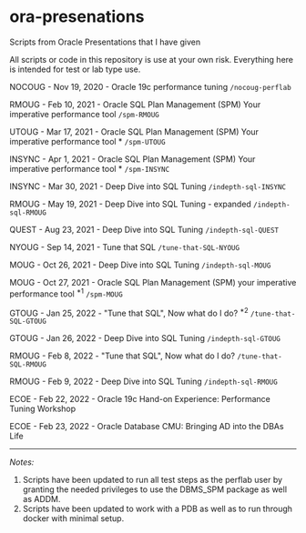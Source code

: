 # ora-presenations
Scripts from Oracle Presentations that I have given

All scripts or code in this repository is use at your own risk.
Everything here is intended for test or lab type use.


NOCOUG - Nov 19, 2020 - Oracle 19c performance tuning
```/nocoug-perflab```

RMOUG - Feb 10, 2021 - Oracle SQL Plan Management (SPM) Your imperative performance tool
```/spm-RMOUG```

UTOUG - Mar 17, 2021 - Oracle SQL Plan Management (SPM) Your imperative performance tool *
```/spm-UTOUG```

INSYNC - Apr 1, 2021 - Oracle SQL Plan Management (SPM) Your imperative performance tool *
```/spm-INSYNC```

INSYNC - Mar 30, 2021 - Deep Dive into SQL Tuning
```/indepth-sql-INSYNC```

RMOUG - May 19, 2021 - Deep Dive into SQL Tuning - expanded
```/indepth-sql-RMOUG```

QUEST - Aug 23, 2021 - Deep Dive into SQL Tuning
```/indepth-sql-QUEST```

NYOUG - Sep 14, 2021 - Tune that SQL
```/tune-that-SQL-NYOUG```

MOUG - Oct 26, 2021 - Deep Dive into SQL Tuning
```/indepth-sql-MOUG```

MOUG - Oct 27, 2021 - Oracle SQL Plan Management (SPM) your imperative performance tool <sup>*1</sup>
```/spm-MOUG```

GTOUG - Jan 25, 2022 - "Tune that SQL", Now what do I do? <sup>*2</sup>
```/tune-that-SQL-GTOUG```

GTOUG - Jan 26, 2022 - Deep Dive into SQL Tuning
```/indepth-sql-GTOUG```

RMOUG - Feb 8, 2022 - "Tune that SQL", Now what do I do?
```/tune-that-SQL-RMOUG```

RMOUG - Feb 9, 2022 - Deep Dive into SQL Tuning
```/indepth-sql-RMOUG```

ECOE - Feb 22, 2022 - Oracle 19c Hand-on Experience: Performance Tuning Workshop

ECOE - Feb 23, 2022 - Oracle Database CMU: Bringing AD into the DBAs Life

---

*Notes:*
1. Scripts have been updated to run all test steps as the perflab user by granting the needed privileges to use the DBMS_SPM package as well as ADDM.
2. Scripts have been updated to work with a PDB as well as to run through docker with minimal setup.

